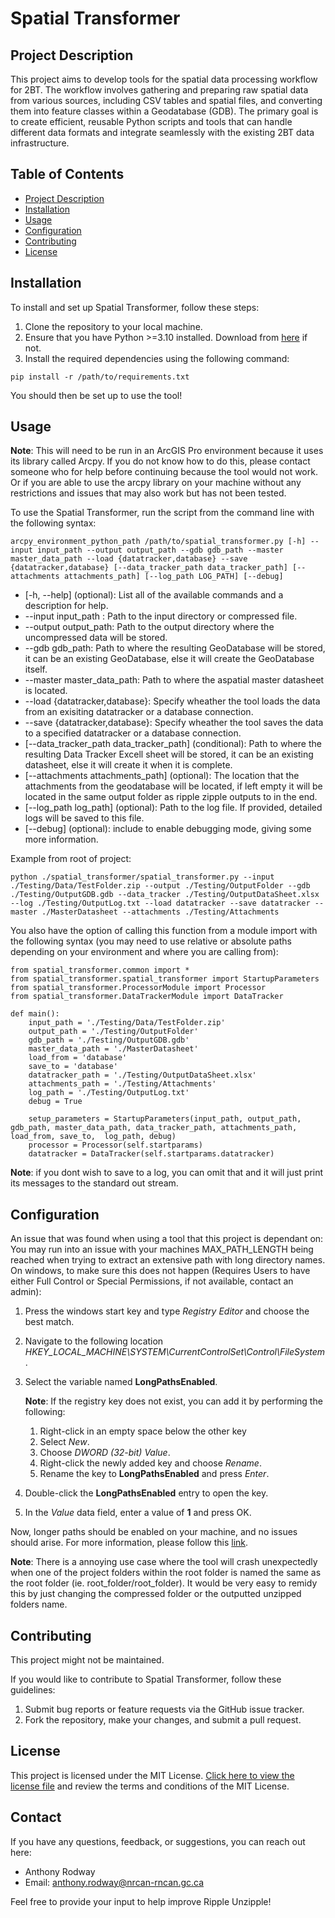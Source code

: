 # Spatial Transformer

## Project Description

This project aims to develop tools for the spatial data processing workflow for 2BT. The workflow involves gathering and preparing raw spatial data from various sources, including CSV tables and spatial files, and converting them into feature classes within a Geodatabase (GDB). The primary goal is to create efficient, reusable Python scripts and tools that can handle different data formats and integrate seamlessly with the existing 2BT data infrastructure.

## Table of Contents

- [Project Description](#project-description)
- [Installation](#installation)
- [Usage](#usage)
- [Configuration](#configuration)
- [Contributing](#contributing)
- [License](#license)

## Installation

To install and set up Spatial Transformer, follow these steps:

1. Clone the repository to your local machine.
2. Ensure that you have Python >=3.10 installed. Download from [here](https://www.python.org/downloads/release/python-3100/) if not.
3. Install the required dependencies using the following command:

```
pip install -r /path/to/requirements.txt
```

You should then be set up to use the tool!

## Usage

**Note**: This will need to be run in an ArcGIS Pro environment because it uses its library called Arcpy. If you do not know how to do this, please contact someone who for help before continuing because the tool would not work. Or if you are able to use the arcpy library on your machine without any restrictions and issues that may also work but has not been tested.

To use the Spatial Transformer, run the script from the command line with the following syntax:

```
arcpy_environment_python_path /path/to/spatial_transformer.py [-h] --input input_path --output output_path --gdb gdb_path --master master_data_path --load {datatracker,database} --save {datatracker,database} [--data_tracker_path data_tracker_path] [--attachments attachments_path] [--log_path LOG_PATH] [--debug]
```
- [-h, --help] (optional): List all of the available commands and a description for help.
- --input input_path : Path to the input directory or compressed file.
- --output output_path: Path to the output directory where the uncompressed data will be stored.
- --gdb gdb_path: Path to where the resulting GeoDatabase will be stored, it can be an existing GeoDatabase, else it will create the GeoDatabase itself.
- --master master_data_path: Path to where the aspatial master datasheet is located.
- --load {datatracker,database}: Specify wheather the tool loads the data from an exisiting datatracker or a database connection. 
- --save {datatracker,database}: Specify wheather the tool saves the data to a specified datatracker or a database connection. 
- [--data_tracker_path data_tracker_path] (conditional): Path to where the resulting Data Tracker Excell sheet will be stored, it can be an existing datasheet, else it will create it when it is complete.
- [--attachments attachments_path] (optional): The location that the attachments from the geodatabase will be located, if left empty it will be located in the same output folder as ripple zipple outputs to in the end.
- [--log_path log_path] (optional): Path to the log file. If provided, detailed logs will be saved to this file. 
- [--debug] (optional): include to enable debugging mode, giving some more information.

Example from root of project:
```
python ./spatial_transformer/spatial_transformer.py --input ./Testing/Data/TestFolder.zip --output ./Testing/OutputFolder --gdb ./Testing/OutputGDB.gdb --data_tracker ./Testing/OutputDataSheet.xlsx --log ./Testing/OutputLog.txt --load datatracker --save datatracker --master ./MasterDatasheet --attachments ./Testing/Attachments
```

You also have the option of calling this function from a module import with the following syntax (you may need to use relative or absolute paths depending on your environment and where you are calling from):
```
from spatial_transformer.common import *
from spatial_transformer.spatial_transformer import StartupParameters
from spatial_transformer.ProcessorModule import Processor
from spatial_transformer.DataTrackerModule import DataTracker

def main():
    input_path = './Testing/Data/TestFolder.zip'
    output_path = './Testing/OutputFolder'
    gdb_path = './Testing/OutputGDB.gdb'
    master_data_path = './MasterDatasheet'
    load_from = 'database'
    save_to = 'database'
    datatracker_path = './Testing/OutputDataSheet.xlsx'
    attachments_path = './Testing/Attachments'
    log_path = './Testing/OutputLog.txt'
    debug = True
    
    setup_parameters = StartupParameters(input_path, output_path, gdb_path, master_data_path, data_tracker_path, attachments_path, load_from, save_to,  log_path, debug)
    processor = Processor(self.startparams)
    datatracker = DataTracker(self.startparams.datatracker)
```
**Note**: if you dont wish to save to a log, you can omit that and it will just print its messages to the standard out stream.

## Configuration

An issue that was found when using a tool that this project is dependant on: You may run into an issue with your machines MAX_PATH_LENGTH being reached when trying to extract an extensive path with long directory names. On windows, to make sure this does not happen (Requires Users to have either Full Control or Special Permissions, if not available, contact an admin):

1. Press the windows start key and type *Registry Editor* and choose the best match.
2. Navigate to the following location
*HKEY_LOCAL_MACHINE\SYSTEM\CurrentControlSet\Control\FileSystem*.
3. Select the variable named **LongPathsEnabled**.
    
    **Note**: If the registry key does not exist, you can add it by performing the following:
    
    1. Right-click in an empty space below the other key
    2. Select *New*.
    3. Choose *DWORD (32-bit) Value*.
    4. Right-click the newly added key and choose *Rename*.
    5. Rename the key to **LongPathsEnabled** and press *Enter*.

4. Double-click the **LongPathsEnabled** entry to open the key.
5. In the *Value* data field, enter a value of **1** and press OK.

Now, longer paths should be enabled on your machine, and no issues should arise. For more information, please follow this [link](https://www.autodesk.com/support/technical/article/caas/sfdcarticles/sfdcarticles/The-Windows-10-default-path-length-limitation-MAX-PATH-is-256-characters.html#:~:text=By%20default%2C%20Windows%20uses%20a,Files%2C%20Paths%2C%20and%20Namespaces.).

**Note**: There is a annoying use case where the tool will crash unexpectedly when one of the project folders within the root folder is named the same as the root folder (ie. root_folder/root_folder). It would be very easy to remidy this by just changing the compressed folder or the outputted unzipped folders name.


## Contributing

This project might not be maintained.

If you would like to contribute to Spatial Transformer, follow these guidelines:

1. Submit bug reports or feature requests via the GitHub issue tracker.
2. Fork the repository, make your changes, and submit a pull request.

## License

This project is licensed under the MIT License. [Click here to view the license file](../LICENSE) and review the terms and conditions of the MIT License.

## Contact

If you have any questions, feedback, or suggestions, you can reach out here:

- Anthony Rodway
- Email: anthony.rodway@nrcan-rncan.gc.ca

Feel free to provide your input to help improve Ripple Unzipple!
